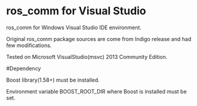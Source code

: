 # ros_comm for Visual Studio

ros_comm for Windows Visual Studio IDE environment. 

Original ros_comm package sources are come from Indigo release and had few modifications.

Tested on Microsoft VisualStudio(msvc) 2013 Community Edition.

#Dependency
 
 Boost library(1.58+) must be installed.
 
 Environment variable BOOST_ROOT_DIR where Boost is installed must be set.
